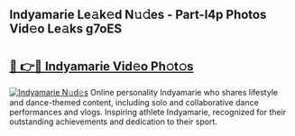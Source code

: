 ## Indyamarie Le𝚊k𝚎d N𝚞𝚍es - Part-l4p Photos Vid𝚎o Le𝚊ks g7oES

# <h2><a href="http://fbc7e9.evod.top/?m=Indyamarie">🔗 👉🔴 Indyamarie Vid𝚎o Ph𝚘t𝚘s</a></h2>

[![Indyamarie N𝚞d𝚎s](https://i.imgur.com/8V9OHl7.gif)](http://fbc7e9.evod.top/?m=Indyamarie)
Online personality Indyamarie who shares lifestyle and dance-themed content, including solo and collaborative dance performances and vlogs. Inspiring athlete Indyamarie, recognized for their outstanding achievements and dedication to their sport. 
